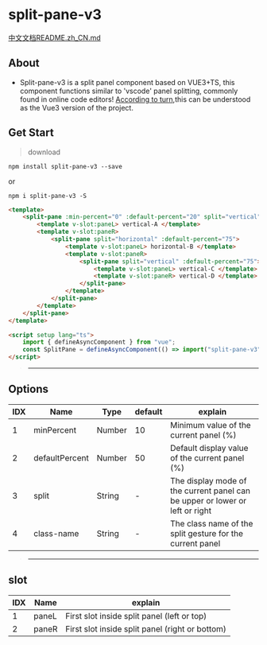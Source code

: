 # split-pane-v3

[中文文档README.zh_CN.md](./README.zh_CN.md)

## About

-   Split-pane-v3 is a split panel component based on VUE3+TS, this component functions similar to 'vscode' panel splitting, commonly found in online code editors! [According to turn](https://github.com/PanJiaChen/vue-split-pane),this can be understood as the Vue3 version of the project.

## Get Start

> download

`npm install split-pane-v3 --save`

or

`npm i split-pane-v3 -S`

```html
<template>
	<split-pane :min-percent="0" :default-percent="20" split="vertical">
		<template v-slot:paneL> vertical-A </template>
		<template v-slot:paneR>
			<split-pane split="horizontal" :default-percent="75">
				<template v-slot:paneL> horizontal-B </template>
				<template v-slot:paneR>
					<split-pane split="vertical" :default-percent="75">
						<template v-slot:paneL> vertical-C </template>
						<template v-slot:paneR> vertical-D </template>
					</split-pane>
				</template>
			</split-pane>
		</template>
	</split-pane>
</template>

<script setup lang="ts">
	import { defineAsyncComponent } from "vue";
	const SplitPane = defineAsyncComponent(() => import("split-pane-v3"));
</script>
```

> ---

## Options

| IDX | Name           | Type   | default | explain                                                                      |
| --- | -------------- | ------ | ------- | ---------------------------------------------------------------------------- |
| 1   | minPercent     | Number | 10      | Minimum value of the current panel (%)                                       |
| 2   | defaultPercent | Number | 50      | Default display value of the current panel (%)                               |
| 3   | split          | String | -       | The display mode of the current panel can be upper or lower or left or right |
| 4   | class-name     | String | -       | The class name of the split gesture for the current panel                    |

> ---

## slot

| IDX | Name  | explain                                         |
| --- | ----- | ----------------------------------------------- |
| 1   | paneL | First slot inside split panel (left or top)     |
| 2   | paneR | First slot inside split panel (right or bottom) |

